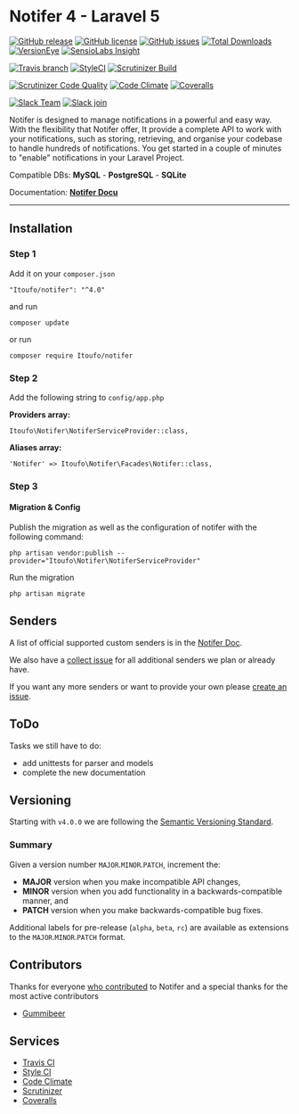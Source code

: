 # Notifer 4 - Laravel 5

[![GitHub release](https://img.shields.io/github/release/Itoufo/Notifer.svg?style=flat-square)](https://github.com/Itoufo/Notifer/releases)
[![GitHub license](https://img.shields.io/badge/license-MIT-blue.svg?style=flat-square)](https://raw.githubusercontent.com/Itoufo/Notifer/master/LICENSE)
[![GitHub issues](https://img.shields.io/github/issues/Itoufo/Notifer.svg?style=flat-square)](https://github.com/Itoufo/Notifer/issues)
[![Total Downloads](https://img.shields.io/packagist/dt/Itoufo/notifer.svg?style=flat-square)](https://packagist.org/packages/Itoufo/notifer)
[![VersionEye](https://www.versioneye.com/user/projects/5878c014a21fa90051522611/badge.svg?style=flat-square)](https://www.versioneye.com/user/projects/5878c014a21fa90051522611)
[![SensioLabs Insight](https://img.shields.io/sensiolabs/i/ef2a6768-337d-4a88-ae0b-8a0eb9621bf5.svg?style=flat-square&label=SensioLabs)](https://insight.sensiolabs.com/projects/ef2a6768-337d-4a88-ae0b-8a0eb9621bf5)

[![Travis branch](https://img.shields.io/travis/Itoufo/Notifer/master.svg?style=flat-square&label=TravisCI)](https://travis-ci.org/Itoufo/Notifer/branches)
[![StyleCI](https://styleci.io/repos/18425539/shield)](https://styleci.io/repos/18425539)
[![Scrutinizer Build](https://img.shields.io/scrutinizer/build/g/Itoufo/Notifer.svg?style=flat-square&label=ScrutinizerCI)](https://scrutinizer-ci.com/g/Itoufo/Notifer/?branch=master)

[![Scrutinizer Code Quality](https://img.shields.io/scrutinizer/g/Itoufo/Notifer.svg?style=flat-square)](https://scrutinizer-ci.com/g/Itoufo/Notifer/?branch=master)
[![Code Climate](https://img.shields.io/codeclimate/github/Itoufo/Notifer.svg?style=flat-square)](https://codeclimate.com/github/Itoufo/Notifer)
[![Coveralls](https://img.shields.io/coveralls/Itoufo/Notifer.svg?style=flat-square)](https://coveralls.io/github/Itoufo/Notifer)

[![Slack Team](https://img.shields.io/badge/slack-astrotomic-orange.svg?style=flat-square)](https://astrotomic.slack.com)
[![Slack join](https://img.shields.io/badge/slack-join-green.svg?style=social)](https://notifer.signup.team)


Notifer is designed to manage notifications in a powerful and easy way. With the flexibility that Notifer offer, It provide a complete API to work with your notifications, such as storing, retrieving, and organise your codebase to handle hundreds of notifications. You get started in a couple of minutes to "enable" notifications in your Laravel Project.

Compatible DBs: **MySQL** - **PostgreSQL** - **SQLite**

Documentation: **[Notifer Docu](http://notifer.info)**

-----

## Installation

### Step 1

Add it on your `composer.json`

```
"Itoufo/notifer": "^4.0"
```

and run 

```
composer update
```

or run

```
composer require Itoufo/notifer
```


### Step 2

Add the following string to `config/app.php`

**Providers array:**

```
Itoufo\Notifer\NotiferServiceProvider::class,
```

**Aliases array:**

```
'Notifer' => Itoufo\Notifer\Facades\Notifer::class,
```


### Step 3

#### Migration & Config

Publish the migration as well as the configuration of notifer with the following command:

```
php artisan vendor:publish --provider="Itoufo\Notifer\NotiferServiceProvider"
```

Run the migration

```
php artisan migrate
```

## Senders

A list of official supported custom senders is in the [Notifer Doc](http).

We also have a [collect issue](https://github.com/Itoufo/Notifer/issues/242) for all additional senders we plan or already have.

If you want any more senders or want to provide your own please [create an issue](https://github.com/Itoufo/Notifer/issues/new?milestone=Senders).

## ToDo

Tasks we still have to do:

* add unittests for parser and models
* complete the new documentation

## Versioning

Starting with `v4.0.0` we are following the [Semantic Versioning Standard](http://semver.org).

### Summary

Given a version number `MAJOR`.`MINOR`.`PATCH`, increment the:

* **MAJOR** version when you make incompatible API changes,
* **MINOR** version when you add functionality in a backwards-compatible manner, and
* **PATCH** version when you make backwards-compatible bug fixes.

Additional labels for pre-release (`alpha`, `beta`, `rc`) are available as extensions to the `MAJOR`.`MINOR`.`PATCH` format.

## Contributors

Thanks for everyone [who contributed](https://github.com/Itoufo/Notifer/graphs/contributors) to Notifer and a special thanks for the most active contributors

- [Gummibeer](https://github.com/Gummibeer)

## Services

* [Travis CI](https://travis-ci.org/Itoufo/Notifer)
* [Style CI](https://styleci.io/repos/18425539)
* [Code Climate](https://codeclimate.com/github/Itoufo/Notifer)
* [Scrutinizer](https://scrutinizer-ci.com/g/Itoufo/Notifer)
* [Coveralls](https://coveralls.io/github/Itoufo/Notifer)
